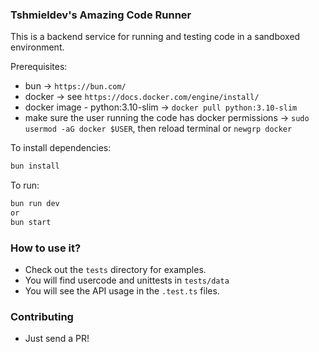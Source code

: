 ### Tshmieldev's Amazing Code Runner
This is a backend service for running and testing code in a sandboxed environment.

Prerequisites:
- bun -> `https://bun.com/`
- docker -> see `https://docs.docker.com/engine/install/`
- docker image - python:3.10-slim -> `docker pull python:3.10-slim`
- make sure the user running the code has docker permissions -> `sudo usermod -aG docker $USER`, then reload terminal or `newgrp docker`

To install dependencies:
```sh
bun install
```

To run:
```sh
bun run dev
or
bun start
```

### How to use it?
- Check out the `tests` directory for examples.
- You will find usercode and unittests in `tests/data`
- You will see the API usage in the `.test.ts` files.

### Contributing
- Just send a PR!
